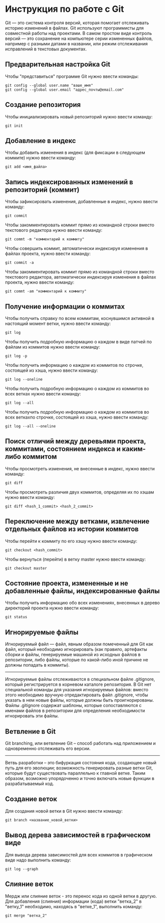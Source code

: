 # **Инструкция по работе с Git**

Git — это система контроля версий, которая помогает отслеживать историю изменений в файлах. Git используют программисты для совместной работы над проектами. В самом простом виде контроль версий — это сохранение на компьютере серии измененных файлов, например с разными датами в названии, или режим отслеживания исправлений в текстовых документах.

## Предварительная настройка Git

Чтобы "представиться" программе Git нужно ввести команды:

    git config --global user.name "ваше_имя"
    git config --global user.email "адрес_почты@email.com"

## Создание репозитория

Чтобы инициализировать новый репозиторий нужно ввести команду:

    git init

## Добавление в индекс

Чтобы добавить изменения в индекс (для фиксации в следующем коммите) нужно ввести команду:

    git add <имя_файла>

## Запись индексированных изменений в репозиторий (коммит)

Чтобы зафиксировать изменения, добавленные в индекс, нужно ввести команду:

    git commit

Чтобы закомментировать коммит прямо из командной строки вместо текстового редактора нужно ввести команду:

    git commt -m "комментарий к коммиту"

Чтобы совершить коммит, автоматически индексируя изменения в файлах проекта, нужно ввести команду:

    git commit -a

Чтобы закомментировать коммит прямо из командной строки вместо текстового редактора, автоматически индексируя изменения в файлах проекта, нужно ввести команду:

    git commt -am "комментарий к коммиту"

## Получение информации о коммитах

Чтобы получить справку по всем коммитам, коснувшимся активной в настоящий момент ветки, нужно ввести команду:

    git log

Чтобы получить подробную информацию о каждом в виде патчей по файлам из коммитов нужно ввести команду:

    git log -p

Чтобы получить информацию о каждом из коммитов по строчке, состоящей из хэша, нужно ввести команду:

    git log --oneline

Чтобы получить подробную информацию о каждом из коммитов во всех ветках нужно ввести команду:

    git log --all

Чтобы получить подробную информацию о каждом из коммитов во всех веткахпо строчке, состоящей из хэша, нужно ввести команду:

    git log --all --oneline

## Поиск отличий между деревьями проекта, коммитами, состоянием индекса и каким-либо коммитом

Чтобы просмотреть изменения, не внесенные в индекс, нужно ввести команду:

    git diff

Чтобы просмотреть различия двух коммитов, определяя их по хэшам нужно ввести команду:

    git diff <hash_1_commit> <hash_2_commit>

## Переключение между ветками, извлечение отдельных файлов из истории коммитов

Чтобы перейти к коммиту по его хэшу нужно ввести команду:

    git checkout <hash_commit>

Чтобы вернуться (перейти) в ветку master нужно ввести команду:

    git checkout master

## Состояние проекта, измененные и не добавленные файлы, индексированные файлы

Чтобы получить информацию обо всех изменениях, внесенных в дерево директорий проекта нужно ввести команду:

    git status

## Игнорируемые файлы

Игнорируемый файл — файл, явным образом помеченный для Git как файл, который необходимо игнорировать (как правило, артефакты сборки и файлы, генерируемые машиной из исходных файлов в  репозитории, либо файлы, которые по какой-либо иной причине не должны попадать в коммиты).
***
Игнорируемые файлы отслеживаются в специальном файле .gitignore, который регистрируется в корневом каталоге репозитория. В Git нет специальной команды для указания игнорируемых файлов: вместо этого необходимо вручную отредактировать файл .gitignore, чтобы указать в нем новые файлы, которые должны быть проигнорированы. Файлы .gitignore содержат шаблоны, которые сопоставляются с именами файлов в репозитории для определения необходимости игнорировать эти файлы.

## Ветвление в Git

Git branching, или ветвление Git – способ работать над приложением и одновременно отслеживать его версии.
***
Ветвь разработки – это бифуркация состояния кода, создающее новый путь для его эволюции; возможность генерировать разные ветки Git, которые будут существовать параллельно к главной ветке. Таким образом, возможно упорядоченно и точно включать новые функции в разрабатываемый код.

## Создание веток

Для создания новой ветки в Git нужно ввести команду:

    git branch <название_новой_ветки>

## Вывод дерева зависимостей в графическом виде

Для вывода дерева зависимостей для всех коммитов в графическом виде надо выполнить команду:

    git log --graph

## Слияние веток

Мердж или слияние веток - это перенос кода из одной ветки в другую.
Для добавления (слияния) информации (кода) ветки "ветка_2" в "ветку_1" необходимо, находясь в "ветке_1", выполнить команду:

    git merge "ветка_2"
